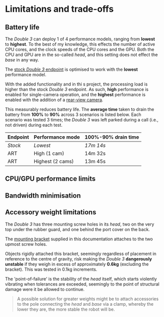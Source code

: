 # Limitations and trade-offs
## Battery life
The *Double 3* can deploy 1 of 4 performance models, ranging from **lowest** to **highest**. To the best of my knowledge, this effects the number of active CPU cores, and the clock speeds of the CPU cores and the GPU. Both the CPU and GPU are in the so-called *head*, and this setting does not effect the *base* in any way.

The [stock *Double 3* endpoint](https://drive.doublerobotics.com/) is optimised to work with the **lowest** performance model.

With the added functionality and in thi s project, the processing load is higher than the stock *Double 3* endpoint. As such, **high** performance is enabled for single-camera operation, and the **highest** performance is enabled with the addition of a [rear-view camera]().

This measurably reduces battery life. The **average time** taken to drain the battery from **100%** to **90%** across 3 scenarios is listed below. Each scenario was tested 3 times; the *Double 3* was left parked during a call (i.e., not driven) during each test.

| Endpoint | Performance mode | 100%-90% drain time |
| -------- | ---------------- | ------------------- |
| *Stock*  | *Lowest*         | *17m 14s*           |
| ART      | High (1 cam)     | 14m 32s             |
| ART      | Highest (2 cams) | 13m 45s             |

## CPU/GPU performance limits

## Bandwidth minimisation

## Accessory weight limitations
The *Double 3* has three mounting screw holes in its *head*, two on the very top under the rubber guard, and one behind the port cover on the back.

The [mounting bracket]() supplied in this documentation attaches to the two upmost screw holes.

Objects rigidly attached this bracket, seemingly regardless of placement in reference to the centre of gravity, risk making the *Double 3* **dangerously unstable** if they weigh in excess of approximately **0.6kg** (excluding the bracket). This was tested in 0.1kg increments.

The 'point-of-failure' is the stability of the *head* itself, which starts violently vibrating when tolerances are exceeded, seemingly to the point of structural damage were it be allowed to continue.

> A possible solution for greater weights might be to attach accessories to the pole connecting the *head* and *base* via a clamp, whereby the lower they are, the more stable the robot will be. 